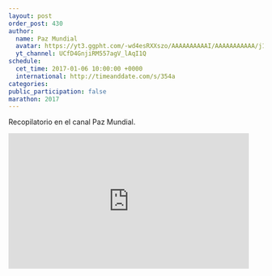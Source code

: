 ```yaml
---
layout: post
order_post: 430
author:
  name: Paz Mundial
  avatar: https://yt3.ggpht.com/-wd4esRXXszo/AAAAAAAAAAI/AAAAAAAAAAA/j1eRnRV536g/s100-c-k-no-mo-rj-c0xffffff/photo.jpg
  yt_channel: UCfD4GnjiRM557agV_lAqI1Q
schedule:
  cet_time: 2017-01-06 10:00:00 +0000
  international: http://timeanddate.com/s/354a
categories:
public_participation: false
marathon: 2017
---
```

Recopilatorio en el canal Paz Mundial.

<iframe width="475" height="267" src="https://www.youtube.com/embed/RyCNO-S9j3Y" frameborder="0" allowfullscreen></iframe>
